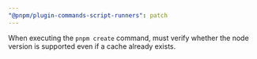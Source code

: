 ```yaml
---
"@pnpm/plugin-commands-script-runners": patch
---
```


When executing the `pnpm create` command, must verify whether the node version is supported even if a cache already exists.
